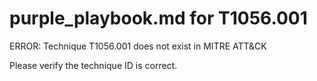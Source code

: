 # purple_playbook.md for T1056.001

ERROR: Technique T1056.001 does not exist in MITRE ATT&CK

Please verify the technique ID is correct.